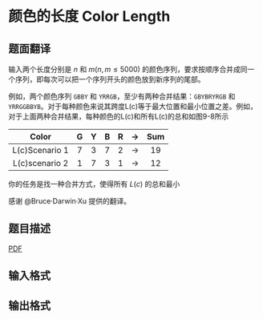 # 颜色的长度 Color Length

## 题面翻译

输入两个长度分别是 $n$ 和 $m(n,m\leq 5000)$ 的颜色序列，要求按顺序合并成同一个序列，即每次可以把一个序列开头的颜色放到新序列的尾部。

例如，两个颜色序列 `GBBY` 和 `YRRGB`，至少有两种合并结果：`GBYBRYRGB` 和 `YRRGGBBYB`。对于每种颜色来说其跨度L(c)等于最大位置和最小位置之差。例如，对于上面两种合并结果，每种颜色的L(c)和所有L(c)的总和如图9-8所示

| Color | G | Y | B | R |->| Sum |
| :----------: | :----------: | :----------: | :----------: | :----------: | :----------: | :----------: |
| L(c)Scenario 1 | 7 | 3 | 7 | 2 | -> | 19 |
| L(c)scenario 2 | 1 | 7 | 3 | 1 | -> | 12 |

你的任务是找一种合并方式，使得所有 $L(c)$ 的总和最小

感谢 @Bruce·Darwin·Xu  提供的翻译。

## 题目描述

[problemUrl]: https://uva.onlinejudge.org/index.php?option=com_onlinejudge&Itemid=8&category=825&page=show_problem&problem=4500

[PDF](https://uva.onlinejudge.org/external/16/p1625.pdf)

## 输入格式

## 输出格式